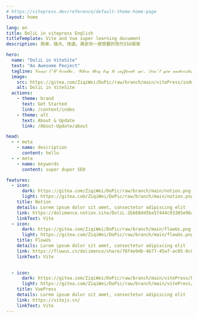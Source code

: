 ```yaml
---
# https://vitepress.dev/reference/default-theme-home-page
layout: home

lang: en
title: DoliL in vitepress English
titleTemplate: Vite and Vue super learning document
description: 简单、强大、快速。满足你一直想要的现代SSG框架

hero:
  name: "DoliL in ViteSite"
  text: "An Awesome Peoject"
  tagline: 𝒞𝒶𝓊𝓈𝑒 𝐼'𝓁𝓁 𝒷𝓇𝑒𝒶𝓉𝒽𝑒. 𝒲𝒽𝑒𝓃 𝓉𝒽𝑒𝓎 𝓉𝓇𝓎 𝓉𝑜 𝓈𝓊𝒻𝒻𝑜𝒸𝒶𝓉𝑒 𝓂𝑒. 𝒟𝑜𝓃'𝓉 𝓎𝑜𝓊 𝓊𝓃𝒹𝑒𝓇𝑒𝓈𝓉𝒾𝓂𝒶𝓉𝑒 𝓂𝑒 .𝒞𝒶𝓊𝓈𝑒 𝐼 𝓀𝓃𝑜𝓌 𝓉𝒽𝒶𝓉 𝐼 𝓌𝑜𝓃'𝓉 𝑔𝑜 𝓈𝓅𝑒𝑒𝒸𝒽𝓁𝑒𝓈𝓈.
  image:
    src: https://gitea.com/ZiqiWei/DoPic/raw/branch/main/vitePress/index-image2.svg
    alt: DoliL in ViteSite
  actions:
    - theme: brand
      text: Get Started
      link: /content/index
    - theme: alt
      text: About & Update
      link: /About-Update/about

head:
  - - meta
    - name: description
      content: hello
  - - meta
    - name: keywords
      content: super duper SEO

features:
  - icon: 
      dark: https://gitea.com/ZiqiWei/DoPic/raw/branch/main/notion.png
      light: https://gitea.com/ZiqiWei/DoPic/raw/branch/main/notion.png
    title: Notion
    details: Lorem ipsum dolor sit amet, consectetur adipiscing elit
    link: https://dolimence.notion.site/DoliL-2bb88dd5ba57444c93305e96a458517f
    linkText: Vite
  - icon: 
      dark: https://gitea.com/ZiqiWei/DoPic/raw/branch/main/flowUs.png
      light: https://gitea.com/ZiqiWei/DoPic/raw/branch/main/flowUs.png
    title: FlowUs
    details: Lorem ipsum dolor sit amet, consectetur adipiscing elit
    link: https://flowus.cn/dolimence/share/78f4e9db-4b77-45af-ac85-0c828cc346dd【FlowUs 息流】DoliL in FlowUs
    linkText: Vite

    
  - icon:
      dark: https://gitea.com/ZiqiWei/DoPic/raw/branch/main/vitePress/hero.png
      light: https://gitea.com/ZiqiWei/DoPic/raw/branch/main/vitePress/hero.png
    title: VuePress
    details: Lorem ipsum dolor sit amet, consectetur adipiscing elit
    link: https://vitejs.cn/
    linkText: Vite
---
```


